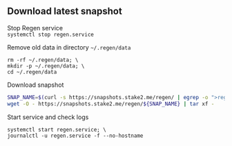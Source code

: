 ## Download latest snapshot  
Stop Regen service  
`systemctl stop regen.service`  

Remove old data in directory `~/.regen/data`  
```
rm -rf ~/.regen/data; \
mkdir -p ~/.regen/data; \
cd ~/.regen/data
```

Download snapshot  
```bash
SNAP_NAME=$(curl -s https://snapshots.stake2.me/regen/ | egrep -o ">regen.*tar" | tr -d ">" | tail -n1); \
wget -O - https://snapshots.stake2.me/regen/${SNAP_NAME} | tar xf -
```

Start service and check logs  
```
systemctl start regen.service; \
journalctl -u regen.service -f --no-hostname
```
